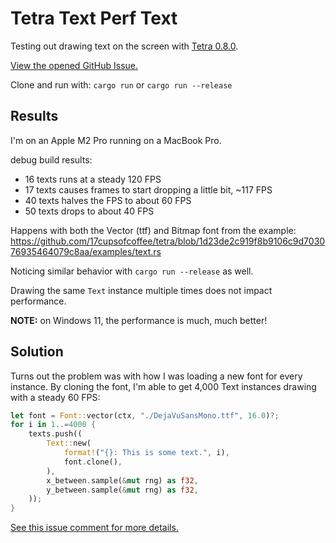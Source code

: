 # Tetra Text Perf Text

Testing out drawing text on the screen with [Tetra 0.8.0](https://crates.io/crates/tetra).

[View the opened GitHub Issue.](https://github.com/17cupsofcoffee/tetra/issues/347)

Clone and run with: `cargo run` or `cargo run --release`

## Results

I'm on an Apple M2 Pro running on a MacBook Pro.

debug build results:

- 16 texts runs at a steady 120 FPS
- 17 texts causes frames to start dropping a little bit, ~117 FPS
- 40 texts halves the FPS to about 60 FPS
- 50 texts drops to about 40 FPS

Happens with both the Vector (ttf) and Bitmap font from the example: https://github.com/17cupsofcoffee/tetra/blob/1d23de2c919f8b9106c9d703076935464079c8aa/examples/text.rs

Noticing similar behavior with `cargo run --release` as well.

Drawing the same `Text` instance multiple times does not impact performance.

**NOTE:** on Windows 11, the performance is much, much better!

## Solution

Turns out the problem was with how I was loading a new font for every instance. By cloning the font, I'm able to get 4,000 Text instances drawing with a steady 60 FPS:

```rust
let font = Font::vector(ctx, "./DejaVuSansMono.ttf", 16.0)?;
for i in 1..=4000 {
    texts.push((
        Text::new(
            format!("{}: This is some text.", i),
            font.clone(),
        ),
        x_between.sample(&mut rng) as f32,
        y_between.sample(&mut rng) as f32,
    ));
}
```

[See this issue comment for more details.](https://github.com/17cupsofcoffee/tetra/issues/347#issuecomment-2267217189)
